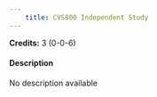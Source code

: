 ```yaml
---
    title: CVS800 Independent Study
---
```

**Credits:** 3 (0-0-6)



#### Description 
No description available